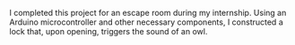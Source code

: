 I completed this project for an escape room during my internship. Using an Arduino microcontroller and other necessary components, I constructed a lock that, upon opening, triggers the sound of an owl.
